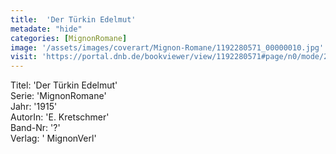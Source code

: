 ```yaml
---
title:  'Der Türkin Edelmut'
metadate: "hide"
categories: [MignonRomane]
image: '/assets/images/coverart/Mignon-Romane/1192280571_00000010.jpg'
visit: 'https://portal.dnb.de/bookviewer/view/1192280571#page/n0/mode/2up'
---
```

Titel: 'Der Türkin Edelmut' <br>
Serie: 'MignonRomane' <br>
Jahr: '1915' <br>
AutorIn: 'E. Kretschmer' <br>
Band-Nr: '?' <br>
Verlag: ' MignonVerl'
